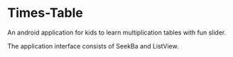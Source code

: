 # Times-Table
An android application for kids to learn multiplication tables with fun slider.

The application interface consists of SeekBa and ListView.
